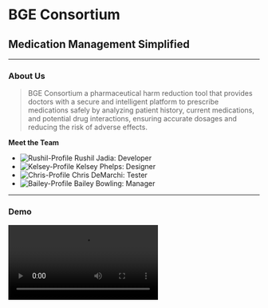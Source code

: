 # BGE Consortium
## Medication Management Simplified
---
### About Us
> BGE Consortium a pharmaceutical harm reduction tool that provides doctors with a secure and intelligent platform to prescribe medications safely by analyzing patient history, current medications, and potential drug interactions, ensuring accurate dosages and reducing the risk of adverse effects.

**Meet the Team**
- ![Rushil-Profile]() Rushil Jadia: Developer
- ![Kelsey-Profile]() Kelsey Phelps: Designer 
- ![Chris-Profile]() Chris DeMarchi: Tester
- ![Bailey-Profile]() Bailey Bowling: Manager
---
### Demo
![](my_video.mov)
